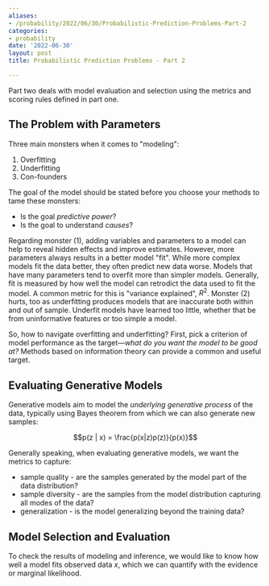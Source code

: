 ```yaml
---
aliases:
- /probability/2022/06/30/Probabilistic-Prediction-Problems-Part-2
categories:
- probability
date: '2022-06-30'
layout: post
title: Probabilistic Prediction Problems - Part 2

---
```


Part two deals with model evaluation and selection using the metrics and scoring rules defined in part one.

## The Problem with Parameters

Three main monsters when it comes to "modeling":
1. Overfitting
2. Underfitting
3. Con-founders

The goal of the model should be stated before you choose your methods to tame these monsters:
- Is the goal _predictive power_?
- Is the goal to understand _causes_?

Regarding monster (1), adding variables and parameters to a model can help to reveal hidden effects and improve estimates. However, more parameters always results in a better model "fit". While more complex models fit the data better, they often predict new data worse. Models that have many parameters tend to overfit more than simpler models. Generally, fit is measured by how well the model can retrodict the data used to fit the model. A common metric for this is "variance explained", $R^2$. Monster (2) hurts, too as underfitting produces models that are inaccurate both within and out of sample. Underfit models have learned too little, whether that be from uninformative features or too simple a model.

So, how to navigate overfitting and underfitting? First, pick a criterion of model performance as the target—_what do you want the model to be good at?_ Methods based on information theory can provide a common and useful target. 

## Evaluating Generative Models

Generative models aim to model the _underlying generative process_  of the data, typically using Bayes theorem from which we can also generate new samples:

$$p(z | x) = \frac{p(x|z)p(z)}{p(x)}$$

Generally speaking, when evaluating generative models, we want the metrics to capture:
- sample quality - are the samples generated by the model part of the data distribution?
- sample diversity - are the samples from the model distribution capturing all modes of the data?
- generalization - is the model generalizing beyond the training data?

## Model Selection and Evaluation

To check the results of modeling and inference, we would like to know how well a model fits observed data $x$, which we can quantify with the evidence or marginal likelihood.